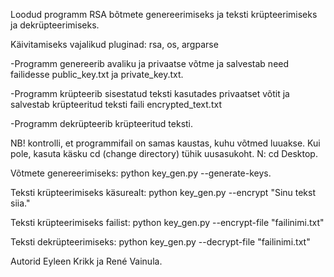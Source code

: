 Loodud programm RSA bõtmete genereerimiseks ja teksti krüpteerimiseks ja dekrüpteerimiseks.

Käivitamiseks vajalikud pluginad: rsa, os, argparse

-Programm genereerib avaliku ja privaatse võtme ja salvestab need failidesse public_key.txt ja private_key.txt.

-Programm krüpteerib sisestatud teksti kasutades privaatset võtit ja salvestab krüpteeritud teksti faili encrypted_text.txt

-Programm dekrüpteerib krüpteeritud teksti.

NB! kontrolli, et programmifail on samas kaustas, kuhu võtmed luuakse. Kui pole, kasuta käsku cd (change directory) tühik uusasukoht. N: cd Desktop.


Võtmete genereerimiseks: python key_gen.py --generate-keys.

Teksti krüpteerimiseks käsurealt: python key_gen.py --encrypt "Sinu tekst siia."

Teksti krüpteerimiseks failist: python key_gen.py --encrypt-file "failinimi.txt"

Teksti dekrüpteerimiseks: python key_gen.py --decrypt-file "failinimi.txt"

Autorid Eyleen Krikk ja René Vainula.
